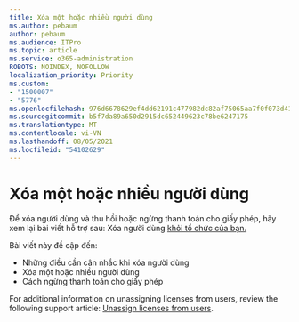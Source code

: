 ```yaml
---
title: Xóa một hoặc nhiều người dùng
ms.author: pebaum
author: pebaum
ms.audience: ITPro
ms.topic: article
ms.service: o365-administration
ROBOTS: NOINDEX, NOFOLLOW
localization_priority: Priority
ms.custom:
- "1500007"
- "5776"
ms.openlocfilehash: 976d6678629ef4dd62191c477982dc82af75065aa7f0f073d41dd6f718fdd040
ms.sourcegitcommit: b5f7da89a650d2915dc652449623c78be6247175
ms.translationtype: MT
ms.contentlocale: vi-VN
ms.lasthandoff: 08/05/2021
ms.locfileid: "54102629"
---
```

# <a name="delete-one-or-more-users"></a>Xóa một hoặc nhiều người dùng

Để xóa người dùng và thu hồi hoặc ngừng thanh toán cho giấy phép, hãy xem lại bài viết hỗ trợ sau: Xóa người dùng [khỏi tổ chức của bạn.](https://docs.microsoft.com/microsoft-365/admin/add-users/delete-a-user?view=o365-worldwide)

Bài viết này đề cập đến:

- Những điều cần cân nhắc khi xóa người dùng
- Xóa một hoặc nhiều người dùng
- Cách ngừng thanh toán cho giấy phép

For additional information on unassigning licenses from users, review the following support article: [Unassign licenses from users](https://docs.microsoft.com/microsoft-365/admin/manage/remove-licenses-from-users?view=o365-worldwide).